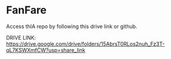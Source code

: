 # FanFare


Access thIA repo by following this drive link or github.

DRIVE LINK: https://drive.google.com/drive/folders/15AbrsT0RLos2nuh_Fz3T-qL7KSWXmfCW?usp=share_link
